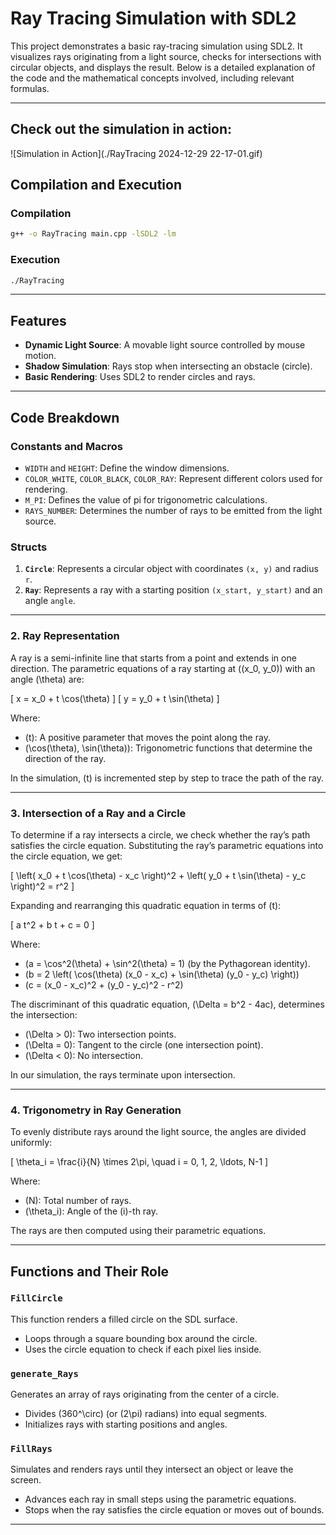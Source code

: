 # Ray Tracing Simulation with SDL2

This project demonstrates a basic ray-tracing simulation using SDL2. It visualizes rays originating from a light source, checks for intersections with circular objects, and displays the result. Below is a detailed explanation of the code and the mathematical concepts involved, including relevant formulas.

---
## Check out the simulation in action:
![Simulation in Action](./RayTracing 2024-12-29 22-17-01.gif)


## Compilation and Execution

### Compilation
```bash
g++ -o RayTracing main.cpp -lSDL2 -lm
```

### Execution
```bash
./RayTracing
```

---

## Features
- **Dynamic Light Source**: A movable light source controlled by mouse motion.
- **Shadow Simulation**: Rays stop when intersecting an obstacle (circle).
- **Basic Rendering**: Uses SDL2 to render circles and rays.

---

## Code Breakdown

### Constants and Macros
- `WIDTH` and `HEIGHT`: Define the window dimensions.
- `COLOR_WHITE`, `COLOR_BLACK`, `COLOR_RAY`: Represent different colors used for rendering.
- `M_PI`: Defines the value of pi for trigonometric calculations.
- `RAYS_NUMBER`: Determines the number of rays to be emitted from the light source.

### Structs
1. **`Circle`**: Represents a circular object with coordinates `(x, y)` and radius `r`.
2. **`Ray`**: Represents a ray with a starting position `(x_start, y_start)` and an angle `angle`.

---

### 2. Ray Representation

A ray is a semi-infinite line that starts from a point and extends in one direction. The parametric equations of a ray starting at \((x_0, y_0)\) with an angle \(\theta\) are:

\[
x = x_0 + t \cos(\theta)
\]
\[
y = y_0 + t \sin(\theta)
\]

Where:
- \(t\): A positive parameter that moves the point along the ray.
- \(\cos(\theta), \sin(\theta)\): Trigonometric functions that determine the direction of the ray.

In the simulation, \(t\) is incremented step by step to trace the path of the ray.

---

### 3. Intersection of a Ray and a Circle

To determine if a ray intersects a circle, we check whether the ray’s path satisfies the circle equation. Substituting the ray’s parametric equations into the circle equation, we get:

\[
\left( x_0 + t \cos(\theta) - x_c \right)^2 + \left( y_0 + t \sin(\theta) - y_c \right)^2 = r^2
\]

Expanding and rearranging this quadratic equation in terms of \(t\):

\[
a t^2 + b t + c = 0
\]

Where:
- \(a = \cos^2(\theta) + \sin^2(\theta) = 1\) (by the Pythagorean identity).
- \(b = 2 \left( \cos(\theta) (x_0 - x_c) + \sin(\theta) (y_0 - y_c) \right)\)
- \(c = (x_0 - x_c)^2 + (y_0 - y_c)^2 - r^2\)

The discriminant of this quadratic equation, \(\Delta = b^2 - 4ac\), determines the intersection:
- \(\Delta > 0\): Two intersection points.
- \(\Delta = 0\): Tangent to the circle (one intersection point).
- \(\Delta < 0\): No intersection.

In our simulation, the rays terminate upon intersection.

---

### 4. Trigonometry in Ray Generation

To evenly distribute rays around the light source, the angles are divided uniformly:

\[
\theta_i = \frac{i}{N} \times 2\pi, \quad i = 0, 1, 2, \ldots, N-1
\]

Where:
- \(N\): Total number of rays.
- \(\theta_i\): Angle of the \(i\)-th ray.

The rays are then computed using their parametric equations.

---

## Functions and Their Role

### `FillCircle`
This function renders a filled circle on the SDL surface.
- Loops through a square bounding box around the circle.
- Uses the circle equation to check if each pixel lies inside.

### `generate_Rays`
Generates an array of rays originating from the center of a circle.
- Divides \(360^\circ\) (or \(2\pi\) radians) into equal segments.
- Initializes rays with starting positions and angles.

### `FillRays`
Simulates and renders rays until they intersect an object or leave the screen.
- Advances each ray in small steps using the parametric equations.
- Stops when the ray satisfies the circle equation or moves out of bounds.

---









